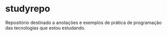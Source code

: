 # studyrepo
Repositório destinado a anotações e exemplos de prática de programação das tecnologias que estou estudando.
